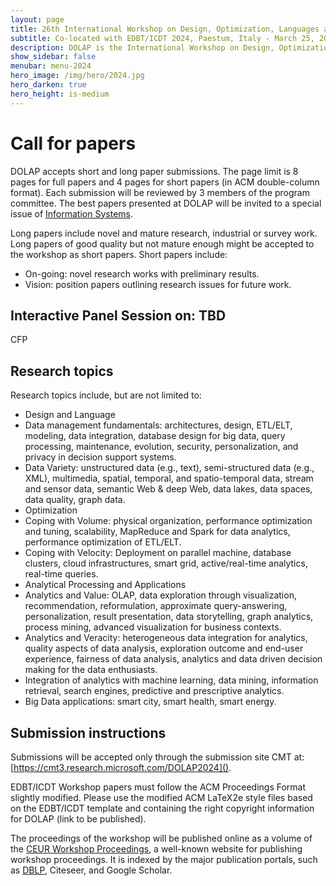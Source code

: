 ```yaml
---
layout: page
title: 26th International Workshop on Design, Optimization, Languages and Analytical Processing of Big Data
subtitle: Co-located with EDBT/ICDT 2024, Paestum, Italy - March 25, 2024
description: DOLAP is the International Workshop on Design, Optimization, Languages and Analytical Processing of Big Data. The 26th edition of the workshop is co-located with the EDBT/ICDT 2024 conference and takes place in Paestum, Italy, on March 25, 2024.
show_sidebar: false
menubar: menu-2024
hero_image: /img/hero/2024.jpg
hero_darken: true
hero_height: is-medium
---
```


# Call for papers

DOLAP accepts short and long paper submissions. The page limit is 8 pages for full papers and 4 pages for short papers (in ACM double-column format). Each submission will be reviewed by 3 members of the program committee. The best papers presented at DOLAP will be invited to a special issue of [Information Systems](https://www.journals.elsevier.com/information-systems). 
 
Long papers include novel and mature research, industrial or survey work. Long papers of good quality but not mature enough might be accepted to the workshop as short papers. Short papers include:

- On-going: novel research works with preliminary results.
- Vision: position papers outlining research issues for future work.
 
## Interactive Panel Session on: TBD

CFP 

<!-- 
The success of Big Data and NoSQL solutions has led to a de-escalation of the one-size-fits-all principle. The opportunity to build upon the distinctive strengths of different data models has pushed researchers and practitioners to the development of operational and analytical systems that rely on multiple persistence layers (e.g., polystore, multi-model systems). However, this trend has also opened several research issues, including the discovery, management, and integration of data on separate DBMSs, the study of data modeling best practices, and the capability of running efficient cross-DBMS analytical queries. DOLAP 2023 will devote a special session to Multi-Model Analytics to promote novel contributions in these directions. Relevant topics include, but are not limited to: 

- Multistore and polystore solutions
- Multi-model data warehouse and OLAP
- Heterogenous data discovery, integration, and cleaning
- Data modeling in multi-model systems
- Query evaluation and optimization in multi-DBMS systems 
-->

## Research topics

Research topics include, but are not limited to:

- Design and Language
- Data management fundamentals: architectures, design, ETL/ELT, modeling, data integration, database design for big data, query processing, maintenance, evolution, security, personalization, and privacy in decision support systems.
- Data Variety: unstructured data (e.g., text), semi-structured data (e.g., XML), multimedia, spatial, temporal, and spatio-temporal data, stream and sensor data, semantic Web & deep Web, data lakes, data spaces, data quality, graph data.
- Optimization
- Coping with Volume: physical organization, performance optimization and tuning, scalability, MapReduce and Spark for data analytics, performance optimization of ETL/ELT.
- Coping with Velocity: Deployment on parallel machine, database clusters, cloud infrastructures, smart grid, active/real-time analytics, real-time queries.
- Analytical Processing and Applications
- Analytics and Value: OLAP, data exploration through visualization, recommendation, reformulation, approximate query-answering, personalization, result presentation, data storytelling, graph analytics, process mining, advanced visualization for business contexts. 
- Analytics and Veracity: heterogeneous data integration for analytics, quality aspects of data analysis, exploration outcome and end-user experience, fairness of data analysis, analytics and data driven decision making for the data enthusiasts.
- Integration of analytics with machine learning, data mining, information retrieval, search engines, predictive and prescriptive analytics.
- Big Data applications: smart city, smart health, smart energy.


## Submission instructions 

Submissions will be accepted only through the submission site CMT at: [https://cmt3.research.microsoft.com/DOLAP2024]().

<!-- Long papers cannot exceed 8 pages in length and short papers cannot exceed 4 pages in length. -->

EDBT/ICDT Workshop papers must follow the ACM Proceedings Format slightly modified. Please use the modified ACM LaTeX2e style files based on the EDBT/ICDT template and containing the right copyright information for DOLAP (link to be published).

The proceedings of the workshop will be published online as a volume of the [CEUR Workshop Proceedings](http://www.ceur-ws.org/), a well-known website for publishing workshop proceedings. It is indexed by the major publication portals, such as [DBLP](https://dblp.uni-trier.de/db/conf/dolap/index.html), Citeseer, and Google Scholar.